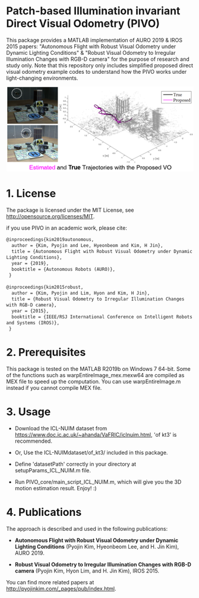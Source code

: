 # Patch-based Illumination invariant Direct Visual Odometry (PIVO)
This package provides a MATLAB implementation of AURO 2019 & IROS 2015 papers: "Autonomous Flight with Robust Visual Odometry under Dynamic Lighting Conditions" & "Robust Visual Odometry to Irregular Illumination Changes with RGB-D camera" for the purpose of research and study only.
Note that this repository only includes simplified proposed direct visual odometry example codes to understand how the PIVO works under light-changing environments.

![PIVO](https://github.com/PyojinKim/PIVO/blob/master/teaser.png)


# 1. License
The package is licensed under the MIT License, see http://opensource.org/licenses/MIT.

if you use PIVO in an academic work, please cite:

    @inproceedings{kim2019autonomous,
	  author = {Kim, Pyojin and Lee, Hyeonbeom and Kim, H Jin},
	  title = {Autonomous Flight with Robust Visual Odometry under Dynamic Lighting Conditions},
      year = {2019},
	  booktitle = {Autonomous Robots (AURO)},
     }
	 
	@inproceedings{kim2015robust,
	  author = {Kim, Pyojin and Lim, Hyon and Kim, H Jin},
      title = {Robust Visual Odometry to Irregular Illumination Changes with RGB-D camera},
      year = {2015},
      booktitle = {IEEE/RSJ International Conference on Intelligent Robots and Systems (IROS)},
	 }
	 
	
# 2. Prerequisites
This package is tested on the MATLAB R2019b on Windows 7 64-bit.
Some of the functions such as warpEntireImage_mex.mexw64 are compiled as MEX file to speed up the computation.
You can use warpEntireImage.m instead if you cannot compile MEX file.


# 3. Usage
* Download the ICL-NUIM dataset from https://www.doc.ic.ac.uk/~ahanda/VaFRIC/iclnuim.html, 'of kt3' is recommended.

* Or, Use the ICL-NUIMdataset/of_kt3/ included in this package.

* Define 'datasetPath' correctly in your directory at setupParams_ICL_NUIM.m file.

* Run PIVO_core/main_script_ICL_NUIM.m, which will give you the 3D motion estimation result. Enjoy! :)


# 4. Publications
The approach is described and used in the following publications:

* **Autonomous Flight with Robust Visual Odometry under Dynamic Lighting Conditions** (Pyojin Kim, Hyeonbeom Lee, and H. Jin Kim), AURO 2019.

* **Robust Visual Odometry to Irregular Illumination Changes with RGB-D camera** (Pyojin Kim, Hyon Lim, and H. Jin Kim), IROS 2015.

You can find more related papers at http://pyojinkim.com/_pages/pub/index.html.
